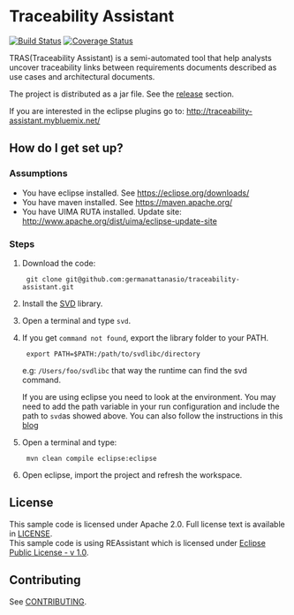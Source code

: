 # Traceability Assistant
[![Build Status](https://secure.travis-ci.org/germanattanasio/traceability-assistant.svg)](http://travis-ci.org/germanattanasio/traceability-assistant)
[![Coverage Status](https://coveralls.io/repos/germanattanasio/traceability-assistant/badge.svg)](https://coveralls.io/github/germanattanasio/traceability-assistant)

TRAS(Traceability Assistant) is a semi-automated tool that help analysts uncover traceability links between requirements documents described as use cases and architectural documents.

The project is distributed as a jar file. See the [release](https://github.com/germanattanasio/traceability-assistant/releases/latest) section.

If you are interested in the eclipse plugins go to: http://traceability-assistant.mybluemix.net/

## How do I get set up? ###

### Assumptions

 * You have eclipse installed. See https://eclipse.org/downloads/
 * You have maven installed. See https://maven.apache.org/
 * You have UIMA RUTA installed. Update site: http://www.apache.org/dist/uima/eclipse-update-site

### Steps

1. Download the code:

        git clone git@github.com:germanattanasio/traceability-assistant.git

1. Install the [SVD](https://github.com/lucasmaystre/svdlibc) library.
2. Open a terminal and type `svd`.
3. If you get `command not found`, export the library folder to your PATH.

        export PATH=$PATH:/path/to/svdlibc/directory

    e.g: `/Users/foo/svdlibc` that way the runtime can find the svd command.

    If you are using eclipse you need to look at the environment. You may need to add the path variable in  your run configuration and include the path to `svd`as showed above.
    You can also follow the instructions in this [blog](http://architectryan.com/2012/10/02/add-to-the-path-on-mac-os-x-mountain-lion/#.UtSw2vbVVyo)

4. Open a terminal and type:

        mvn clean compile eclipse:eclipse

5. Open eclipse, import the project and refresh the workspace.



## License

  This sample code is licensed under Apache 2.0. Full license text is available in [LICENSE](LICENSE).  
  This sample code is using REAssistant which is licensed under [Eclipse Public License - v 1.0](http://www.eclipse.org/legal/epl-v10.html).

## Contributing

  See [CONTRIBUTING](CONTRIBUTING.md).

